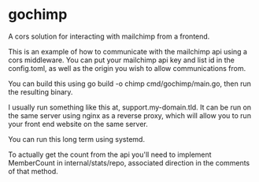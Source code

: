 # gochimp
A cors solution for interacting with mailchimp from a frontend.

This is an example of how to communicate with the mailchimp api using a cors middleware.  You can put your mailchimp api key and list id in the config.toml, as well as the origin you wish to allow communications from.

You can build this using go build -o chimp cmd/gochimp/main.go, then run the resulting binary.

I usually run something like this at, support.my-domain.tld.  It can be run on the same server using nginx as a reverse proxy, which will allow you to run your front end website on the same server.

You can run this long term using systemd.

To actually get the count from the api you'll need to implement MemberCount in internal/stats/repo, associated direction in the comments of that method.
